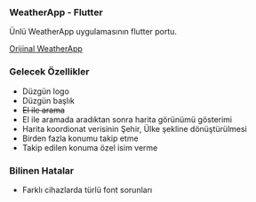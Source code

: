 ### WeatherApp - Flutter
Ünlü WeatherApp uygulamasının flutter portu.

[Orijinal WeatherApp](https://github.com/cnacelki/WeatherApp)
### Gelecek Özellikler
- Düzgün logo
- Düzgün başlık
- <s>El ile arama</s>
- El ile aramada aradıktan sonra harita görünümü gösterimi
- Harita koordionat verisinin Şehir, Ülke şekline dönüştürülmesi
- Birden fazla konumu takip etme
- Takip edilen konuma özel isim verme

### Bilinen Hatalar
- Farklı cihazlarda türlü font sorunları
